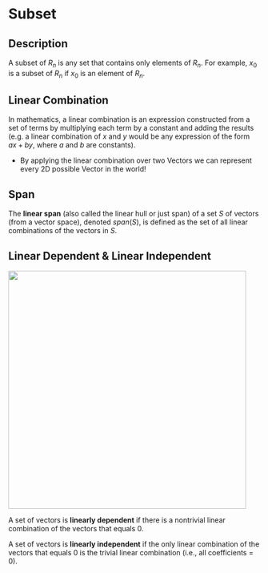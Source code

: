 # Subset

## Description

A subset of $R_n$ is any set that contains only elements of $R_n$. For example, ${x_0}$ is a subset of $R_n$ if $x_0$ is an element of $R_n$.

## Linear Combination

In mathematics, a linear combination is an expression constructed from a set of terms by multiplying each term by a constant and adding the results (e.g. a linear combination of $x$ and $y$ would be any expression of the form $ax + by$, where $a$ and $b$ are constants).

- By applying the linear combination over two Vectors we can represent every 2D possible Vector in the world!

## Span

The **linear span** (also called the linear hull or just span) of a set $S$ of vectors (from a vector space), denoted $span(S)$, is defined as the set of all linear combinations of the vectors in $S$.

## Linear Dependent & Linear Independent

<img src="image1.jpg" style="width:4.94284in" />

A set of vectors is **linearly dependent** if there is a nontrivial linear combination of the vectors that equals 0.

A set of vectors is **linearly independent** if the only linear combination of the vectors that equals 0 is the trivial linear combination (i.e., all coefficients = 0).
